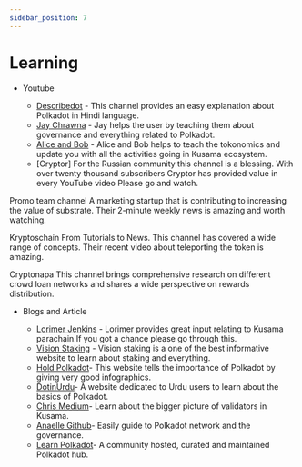 ```yaml
---
sidebar_position: 7
---
```


# Learning

-   Youtube

    -   [Describedot](https://www.youtube.com/channel/UCMLbuHyF7gFb1A0U4WE7cXQ) - This channel provides an easy explanation about Polkadot in Hindi language.
    -   [Jay Chrawna](https://youtube.com/c/JayChrawnna) - Jay helps the user by teaching them about governance and everything related to Polkadot.
    -   [Alice and Bob](https://www.youtube.com/channel/UC0alQ35JKnMo_ctzYITthbw) - Alice and Bob helps to teach the tokonomics and update you with all the activities going in Kusama ecosystem.
    -   [Cryptor] For the Russian community this channel is a blessing. With over twenty thousand subscribers Cryptor has provided value in every YouTube video Please go and watch.

Promo team channel A marketing startup that is contributing to increasing the value of substrate. Their 2-minute weekly news is amazing and worth watching.

Kryptoschain From Tutorials to News. This channel has covered a wide range of concepts. Their recent video about teleporting the token is amazing.

Cryptonapa This channel brings comprehensive research on different crowd loan networks and shares a wide perspective on rewards distribution.

-   Blogs and Article

    -   [Lorimer Jenkins](https://lorimerjenkins.medium.com/) - Lorimer provides great input relating to Kusama parachain.If you got a chance please go through this.
    -   [Vision Staking](https://visionstake.medium.com/) - Vision staking is a one of the best informative website to learn about staking and everything.
    -   [Hold Polkadot](https://www.holdpolkadot.com)- This website tells the importance of Polkadot by giving very good infographics.
    -   [DotinUrdu](http://dotinurdu.com/)- A website dedicated to Urdu users to learn about the basics of Polkadot.
    -   [Chris Medium](https://ccris02.medium.com/)- Learn about the bigger picture of validators in Kusama.
    -   [Anaelle Github](https://anaelleltd.github.io/)- Easily guide to Polkadot network and the governance.
    -   [Learn Polkadot](https://learnpolkadot.com/)- A community hosted, curated and maintained Polkadot hub.
